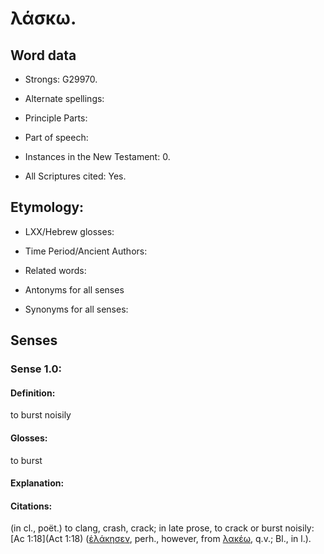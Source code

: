 # λάσκω.

<!-- Status: S3=Needs2ndReview -->
<!-- Lexica used for edits: A-S  -->

<!--      This lemma does not occur in the text of the UGNT        -->
<!--         but is in a variant reading/manuscript family  --> 

## Word data

* Strongs: G29970.

* Alternate spellings:



* Principle Parts: 


* Part of speech: 


* Instances in the New Testament: 0.

* All Scriptures cited: Yes.

## Etymology: 


* LXX/Hebrew glosses: 


* Time Period/Ancient Authors: 


* Related words: 

* Antonyms for all senses

* Synonyms for all senses: 


## Senses 


### Sense  1.0: 

#### Definition: 

to burst noisily

#### Glosses: 

to burst


#### Explanation: 



#### Citations: 

(in cl., poët.) to clang, crash, crack; in late prose, to crack or burst noisily: [Ac 1:18](Act 1:18) ([ἐλάκησεν](), perh., however, from [λακέω](), q.v.; Bl., in l.).


